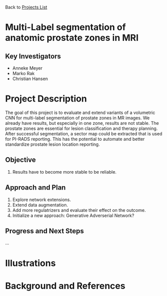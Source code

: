 Back to [Projects List](../../README.md#ProjectsList)

# Multi-Label segmentation of anatomic prostate zones in MRI

## Key Investigators

- Anneke Meyer
- Marko Rak
- Christian Hansen

# Project Description

The goal of this project is to evaluate and extend variants of a volumetric CNN for multi-label segmentation of prostate zones in MR images. 
We already have results, but especially in one zone, results are not stable. The prostate zones are essential for lesion classification and therapy planning. After successful segmentation, a sector map could be extracted that is used for PI-RADS reporting. 
This has the potential to automate and better standardize prostate lesion location reporting.

## Objective

1. Results have to become more stable to be reliable. 

## Approach and Plan

1. Explore network extensions.
1. Extend data augmentation. 
1. Add more regulatrizers and evaluate their effect on the outcome.
1. Initialize a new approach: Generative Adverserial Network? 

## Progress and Next Steps
...

# Illustrations

<!--Add pictures and links to videos that demonstrate what has been accomplished.-->


# Background and References

